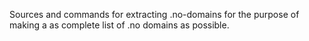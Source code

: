 Sources and commands for extracting .no-domains for the purpose of making a as complete list of .no domains as possible.
